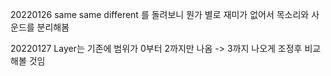 20220126
same same different 를 돌려보니 뭔가 별로 재미가 없어서 
목소리와 사운드를 분리해봄

20220127
Layer는 기존에 범위가 0부터 2까지만 나옴 -> 3까지 나오게 조정후 비교해볼 것임